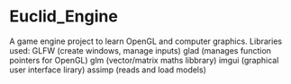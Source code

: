 # Euclid_Engine
A game engine project to learn OpenGL and computer graphics.
Libraries used:
	GLFW (create windows, manage inputs)
	glad (manages function pointers for OpenGL)
	glm (vector/matrix maths libbrary)
	imgui (graphical user interface lirary)
	assimp (reads and load models)
	
